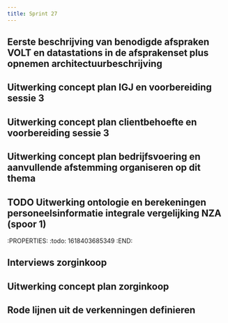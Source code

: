 ```yaml
---
title: Sprint 27
---
```


## Eerste beschrijving van benodigde afspraken VOLT en datastations in de afsprakenset plus opnemen architectuurbeschrijving
## Uitwerking concept plan IGJ en voorbereiding sessie 3
## Uitwerking concept plan clientbehoefte en voorbereiding sessie 3
## Uitwerking concept plan bedrijfsvoering en aanvullende afstemming organiseren op dit thema
## TODO Uitwerking ontologie en berekeningen personeelsinformatie integrale vergelijking NZA (spoor 1)
:PROPERTIES:
:todo: 1618403685349
:END:
## Interviews zorginkoop
## Uitwerking concept plan zorginkoop
## Rode lijnen uit de verkenningen definieren
